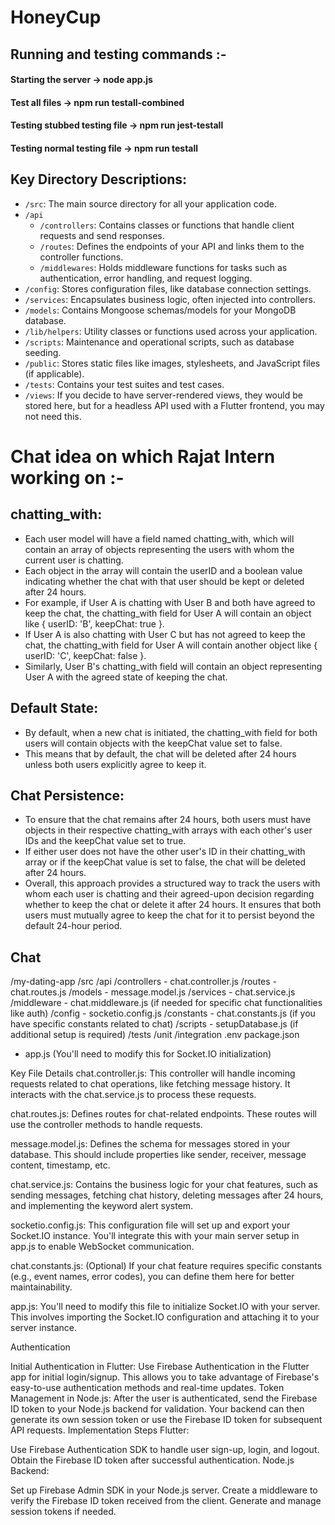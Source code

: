 # HoneyCup
## Running and testing commands :-
#### Starting the server              -> node app.js
#### Test all files                 -> npm run testall-combined
#### Testing stubbed testing file   -> npm run jest-testall
#### Testing normal testing file    -> npm run testall

## Key Directory Descriptions:

- `/src`: The main source directory for all your application code.
- `/api`
    - `/controllers`: Contains classes or functions that handle client requests and send responses.
    - `/routes`: Defines the endpoints of your API and links them to the controller functions.
    - `/middlewares`: Holds middleware functions for tasks such as authentication, error handling, and request logging.
- `/config`: Stores configuration files, like database connection settings.
- `/services`: Encapsulates business logic, often injected into controllers.
- `/models`: Contains Mongoose schemas/models for your MongoDB database.
- `/lib/helpers`: Utility classes or functions used across your application.
- `/scripts`: Maintenance and operational scripts, such as database seeding.
- `/public`: Stores static files like images, stylesheets, and JavaScript files (if applicable).
- `/tests`: Contains your test suites and test cases.
- `/views`: If you decide to have server-rendered views, they would be stored here, but for a headless API used with a Flutter frontend, you may not need this.

# Chat idea on which Rajat Intern working on :-

## chatting_with:
 - Each user model will have a field named chatting_with, which will contain an array of objects representing the users with whom the current user is chatting.
 - Each object in the array will contain the userID and a boolean value indicating whether the chat with that user should be kept or deleted after 24 hours.
 - For example, if User A is chatting with User B and both have agreed to keep the chat, the chatting_with field for User A will contain an object like { userID: 'B', keepChat: true }.
 - If User A is also chatting with User C but has not agreed to keep the chat, the chatting_with field for User A will contain another object like { userID: 'C', keepChat: false }.
 - Similarly, User B's chatting_with field will contain an object representing User A with the agreed state of keeping the chat.
## Default State:
 - By default, when a new chat is initiated, the chatting_with field for both users will contain objects with the keepChat value set to false.
 - This means that by default, the chat will be deleted after 24 hours unless both users explicitly agree to keep it.
## Chat Persistence:
 - To ensure that the chat remains after 24 hours, both users must have objects in their respective chatting_with arrays with each other's user IDs and the keepChat value set to true.
 - If either user does not have the other user's ID in their chatting_with array or if the keepChat value is set to false, the chat will be deleted after 24 hours.
 - Overall, this approach provides a structured way to track the users with whom each user is chatting and their agreed-upon decision regarding whether to keep the chat or delete it after 24 hours. It ensures that both users must mutually agree to keep the chat for it to persist beyond the default 24-hour period.

## Chat 

/my-dating-app
  /src
    /api
      /controllers
        - chat.controller.js
      /routes
        - chat.routes.js
    /models
      - message.model.js
    /services
      - chat.service.js
    /middleware
      - chat.middleware.js (if needed for specific chat functionalities like auth)
    /config
      - socketio.config.js
    /constants
      - chat.constants.js (if you have specific constants related to chat)
    /scripts
      - setupDatabase.js (if additional setup is required)
  /tests
    /unit
    /integration
  .env
  package.json
  - app.js (You'll need to modify this for Socket.IO initialization)


Key File Details
chat.controller.js: This controller will handle incoming requests related to chat operations, like fetching message history. It interacts with the chat.service.js to process these requests.

chat.routes.js: Defines routes for chat-related endpoints. These routes will use the controller methods to handle requests.

message.model.js: Defines the schema for messages stored in your database. This should include properties like sender, receiver, message content, timestamp, etc.

chat.service.js: Contains the business logic for your chat features, such as sending messages, fetching chat history, deleting messages after 24 hours, and implementing the keyword alert system.

socketio.config.js: This configuration file will set up and export your Socket.IO instance. You'll integrate this with your main server setup in app.js to enable WebSocket communication.

chat.constants.js: (Optional) If your chat feature requires specific constants (e.g., event names, error codes), you can define them here for better maintainability.

app.js: You'll need to modify this file to initialize Socket.IO with your server. This involves importing the Socket.IO configuration and attaching it to your server instance.


Authentication

Initial Authentication in Flutter: Use Firebase Authentication in the Flutter app for initial login/signup. This allows you to take advantage of Firebase's easy-to-use authentication methods and real-time updates.
Token Management in Node.js: After the user is authenticated, send the Firebase ID token to your Node.js backend for validation. Your backend can then generate its own session token or use the Firebase ID token for subsequent API requests.
Implementation Steps
Flutter:

Use Firebase Authentication SDK to handle user sign-up, login, and logout.
Obtain the Firebase ID token after successful authentication.
Node.js Backend:

Set up Firebase Admin SDK in your Node.js server.
Create a middleware to verify the Firebase ID token received from the client.
Generate and manage session tokens if needed.
